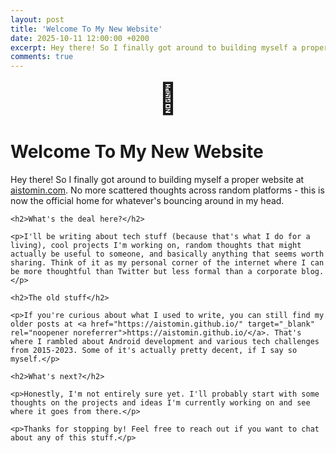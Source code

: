 ```yaml
---
layout: post
title: 'Welcome To My New Website'
date: 2025-10-11 12:00:00 +0200
excerpt: Hey there! So I finally got around to building myself a proper website at aistomin.com. No more scattered thoughts across random platforms - this is now the official home for whatever's bouncing around in my head.
comments: true
---
```


<div class="page-header">
    <div style="text-align: center; font-size: 3rem; margin-bottom: 0.5rem;">🚀</div>
    <h1 class="page-title">Welcome To My New Website</h1>
</div>

<div class="page-content">
    <p>Hey there! So I finally got around to building myself a proper website at <a href="https://aistomin.com" target="_blank" rel="noopener noreferrer">aistomin.com</a>. No more scattered thoughts across random platforms - this is now the official home for whatever's bouncing around in my head.</p>

    <h2>What's the deal here?</h2>

    <p>I'll be writing about tech stuff (because that's what I do for a living), cool projects I'm working on, random thoughts that might actually be useful to someone, and basically anything that seems worth sharing. Think of it as my personal corner of the internet where I can be more thoughtful than Twitter but less formal than a corporate blog.</p>

    <h2>The old stuff</h2>

    <p>If you're curious about what I used to write, you can still find my older posts at <a href="https://aistomin.github.io/" target="_blank" rel="noopener noreferrer">https://aistomin.github.io/</a>. That's where I rambled about Android development and various tech challenges from 2015-2023. Some of it's actually pretty decent, if I say so myself.</p>

    <h2>What's next?</h2>

    <p>Honestly, I'm not entirely sure yet. I'll probably start with some thoughts on the projects and ideas I'm currently working on and see where it goes from there.</p>

    <p>Thanks for stopping by! Feel free to reach out if you want to chat about any of this stuff.</p>

</div>

